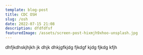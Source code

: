 ```yaml
---
template: blog-post
title: CDC OSH
slug: /osh
date: 2022-07-15 21:08
description: dfdfdfsf
featuredImage: /assets/screen-post-hixmjh9xhoo-unsplash.jpg
---
```


dhfjkdhskjhjkh jk dhjk dhkjgfkjdg fjkdgf kjdg fjkdg kfjh
